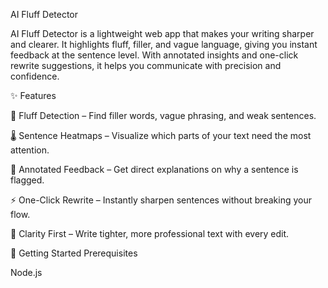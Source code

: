 AI Fluff Detector

AI Fluff Detector is a lightweight web app that makes your writing sharper and clearer. It highlights fluff, filler, and vague language, giving you instant feedback at the sentence level. With annotated insights and one-click rewrite suggestions, it helps you communicate with precision and confidence.

✨ Features

🔎 Fluff Detection – Find filler words, vague phrasing, and weak sentences.

🌡️ Sentence Heatmaps – Visualize which parts of your text need the most attention.

📝 Annotated Feedback – Get direct explanations on why a sentence is flagged.

⚡ One-Click Rewrite – Instantly sharpen sentences without breaking your flow.

🎯 Clarity First – Write tighter, more professional text with every edit.

🚀 Getting Started
Prerequisites

Node.js
